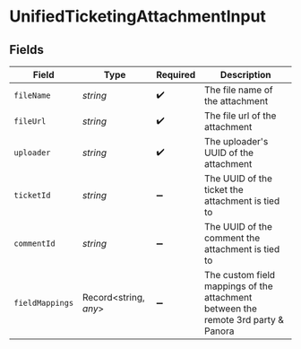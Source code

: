 # UnifiedTicketingAttachmentInput


## Fields

| Field                                                                             | Type                                                                              | Required                                                                          | Description                                                                       |
| --------------------------------------------------------------------------------- | --------------------------------------------------------------------------------- | --------------------------------------------------------------------------------- | --------------------------------------------------------------------------------- |
| `fileName`                                                                        | *string*                                                                          | :heavy_check_mark:                                                                | The file name of the attachment                                                   |
| `fileUrl`                                                                         | *string*                                                                          | :heavy_check_mark:                                                                | The file url of the attachment                                                    |
| `uploader`                                                                        | *string*                                                                          | :heavy_check_mark:                                                                | The uploader's UUID of the attachment                                             |
| `ticketId`                                                                        | *string*                                                                          | :heavy_minus_sign:                                                                | The UUID of the ticket the attachment is tied to                                  |
| `commentId`                                                                       | *string*                                                                          | :heavy_minus_sign:                                                                | The UUID of the comment the attachment is tied to                                 |
| `fieldMappings`                                                                   | Record<string, *any*>                                                             | :heavy_minus_sign:                                                                | The custom field mappings of the attachment between the remote 3rd party & Panora |